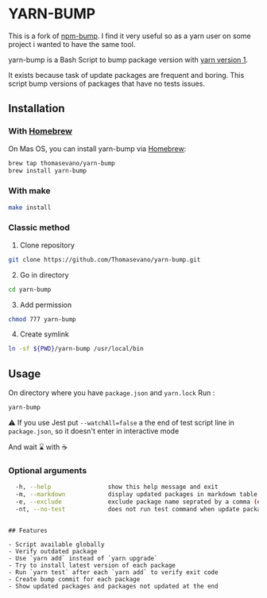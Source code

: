 # YARN-BUMP

This is a fork of [npm-bump](https://github.com/vincenthardouin/npm-bump). I find it very useful so as a yarn user on some project i wanted to have the same tool.

yarn-bump is a Bash Script to bump package version with [yarn version 1](https://github.com/yarnpkg/yarn).

It exists because task of update packages are frequent and boring.
This script bump versions of packages that have no tests issues.

## Installation

### With [Homebrew](https://brew.sh/)
On Mas OS, you can install yarn-bump via [Homebrew](https://brew.sh/):
```bash 
brew tap thomasevano/yarn-bump
brew install yarn-bump
```

### With make

```bash
make install
```

### Classic method

1. Clone repository

```bash
git clone https://github.com/Thomasevano/yarn-bump.git
```

2. Go in directory

```bash
cd yarn-bump
```

3. Add permission

```bash
chmod 777 yarn-bump
```

4. Create symlink

```bash
ln -sf ${PWD}/yarn-bump /usr/local/bin
```

## Usage

On directory where you have `package.json` and `yarn.lock`
Run :

```bash
yarn-bump
```

:warning: If you use Jest put `--watchAll=false` a the end of test script line in `package.json`, so it doesn't enter in interactive mode

And wait :hourglass: with :coffee:

### Optional arguments

```bash
  -h, --help                show this help message and exit
  -m, --markdown            display updated packages in markdown table
  -e, --exclude             exclude package name seprated by a comma (e.g -e lodash,mocha)
  -nt, --no-test            does not run test command when update package
``` 
```

## Features

- Script available globally
- Verify outdated package
- Use `yarn add` instead of `yarn upgrade`
- Try to install latest version of each package
- Run `yarn test` after each `yarn add` to verify exit code
- Create bump commit for each package
- Show updated packages and packages not updated at the end
